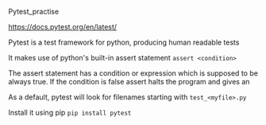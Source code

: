 Pytest_practise

https://docs.pytest.org/en/latest/

Pytest is a test framework for python, producing human readable tests 

It makes use of python's built-in assert statement
```assert <condition>```

The assert statement has a condition or expression which is supposed to be always true. If the condition is false assert halts the program and gives an 

As a default, pytest will look for filenames starting with ```test_<myfile>.py```

Install it using pip
```pip install pytest```
